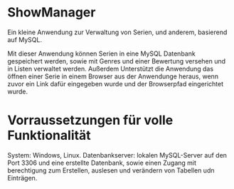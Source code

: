 # ShowManager
Ein kleine Anwendung zur Verwaltung von Serien, und anderem, basierend auf MySQL.

Mit dieser Anwendung können Serien in eine MySQL Datenbank gespeichert werden, sowie mit Genres und einer Bewertung versehen und in Listen verwaltet werden.
Außerdem Unterstützt die Anwendung das öffnen einer Serie in einem Browser aus der Anwendunge heraus, wenn zuvor ein Link dafür eingegeben wurde und der Browserpfad eingerichtet wurde.

# Vorraussetzungen für volle Funktionalität
System: Windows, Linux.
Datenbankserver: lokalen MySQL-Server auf den Port 3306 und eine erstellte Datenbank, sowie einen Zugang mit berechtigung zum Erstellen, auslesen und verändern von Tabellen udn Einträgen.
